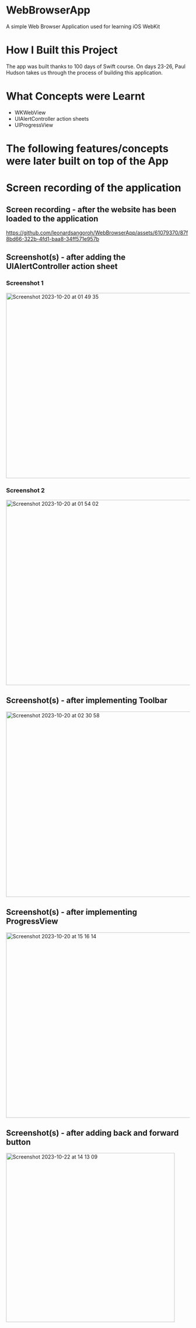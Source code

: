 # WebBrowserApp
A simple Web Browser Application used for learning iOS WebKit

# How I Built this Project
The app was built thanks to 100 days of Swift course. On days 23-26, Paul Hudson takes us through the process of building this application.

# What Concepts were Learnt
- WKWebView
- UIAlertController action sheets
- UIProgressView

# The following features/concepts were later built on top of the App


# Screen recording of the application

## Screen recording - after the website has been loaded to the application
https://github.com/leonardsangoroh/WebBrowserApp/assets/61079370/87f8bd66-322b-4fd1-baa8-34ff571e957b

## Screenshot(s) - after adding the UIAlertController action sheet

### Screenshot 1

<img width="506" alt="Screenshot 2023-10-20 at 01 49 35" src="https://github.com/leonardsangoroh/WebBrowserApp/assets/61079370/16b91fb2-0860-470c-b53b-55d234219d9a">

### Screenshot 2

<img width="506" alt="Screenshot 2023-10-20 at 01 54 02" src="https://github.com/leonardsangoroh/WebBrowserApp/assets/61079370/280c2db4-5d36-4307-bec2-95f48f6576ec">

## Screenshot(s) - after implementing Toolbar

<img width="506" alt="Screenshot 2023-10-20 at 02 30 58" src="https://github.com/leonardsangoroh/WebBrowserApp/assets/61079370/0362ce08-81e9-4125-be5b-301dd1d913ae">


## Screenshot(s) - after implementing ProgressView

<img width="506" alt="Screenshot 2023-10-20 at 15 16 14" src="https://github.com/leonardsangoroh/WebBrowserApp/assets/61079370/9c02c029-806e-4b4b-a935-22f3cf2ab7f0">

## Screenshot(s) - after adding back and forward button

<img width="462" alt="Screenshot 2023-10-22 at 14 13 09" src="https://github.com/leonardsangoroh/WebBrowserApp/assets/61079370/c8f1e13e-faf8-4a13-aca4-9629759c944a">

